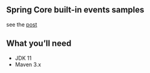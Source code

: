 ## Spring Core built-in events samples

see the [post](https://semotpan.com/spring%20framework/2021/02/26/spring-core-built-in-application-events-explained.html)

## What you’ll need
* JDK 11
* Maven 3.x


